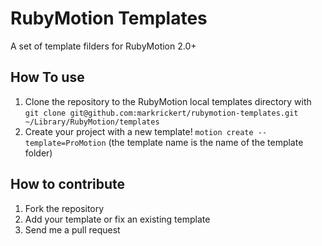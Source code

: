 # RubyMotion Templates
A set of template filders for RubyMotion 2.0+

## How To use

1. Clone the repository to the RubyMotion local templates directory with `git clone git@github.com:markrickert/rubymotion-templates.git ~/Library/RubyMotion/templates`
2. Create your project with a new template! `motion create --template=ProMotion` (the template name is the name of the template folder)

## How to contribute

1. Fork the repository
2. Add your template or fix an existing template
3. Send me a pull request